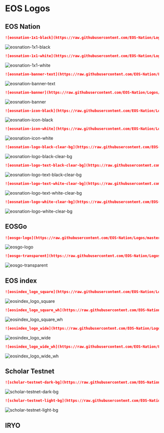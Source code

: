 # EOS Logos

## EOS Nation

```markdown
![eosnation-1x1-black](https://raw.githubusercontent.com/EOS-Nation/Logos/master/eosnation/eosnation-1x1-black.png)
```
![eosnation-1x1-black](https://raw.githubusercontent.com/EOS-Nation/Logos/master/eosnation/eosnation-1x1-black.png)
```markdown
![eosnation-1x1-white](https://raw.githubusercontent.com/EOS-Nation/Logos/master/eosnation/eosnation-1x1-white.png)
```
![eosnation-1x1-white](https://raw.githubusercontent.com/EOS-Nation/Logos/master/eosnation/eosnation-1x1-white.png)
```markdown
![eosnation-banner-text](https://raw.githubusercontent.com/EOS-Nation/Logos/master/eosnation/eosnation-banner-text.png)
```
![eosnation-banner-text](https://raw.githubusercontent.com/EOS-Nation/Logos/master/eosnation/eosnation-banner-text.png)
```markdown
![eosnation-banner](https://raw.githubusercontent.com/EOS-Nation/Logos/master/eosnation/eosnation-banner.png)
```
![eosnation-banner](https://raw.githubusercontent.com/EOS-Nation/Logos/master/eosnation/eosnation-banner.png)
```markdown
![eosnation-icon-black](https://raw.githubusercontent.com/EOS-Nation/Logos/master/eosnation/eosnation-icon-black.png)
```
![eosnation-icon-black](https://raw.githubusercontent.com/EOS-Nation/Logos/master/eosnation/eosnation-icon-black.png)
```markdown
![eosnation-icon-white](https://raw.githubusercontent.com/EOS-Nation/Logos/master/eosnation/eosnation-icon-white.png)
```
![eosnation-icon-white](https://raw.githubusercontent.com/EOS-Nation/Logos/master/eosnation/eosnation-icon-white.png)
```markdown
![eosnation-logo-black-clear-bg](https://raw.githubusercontent.com/EOS-Nation/Logos/master/eosnation/eosnation-logo-black-clear-bg.png)
```
![eosnation-logo-black-clear-bg](https://raw.githubusercontent.com/EOS-Nation/Logos/master/eosnation/eosnation-logo-black-clear-bg.png)
```markdown
![eosnation-logo-text-black-clear-bg](https://raw.githubusercontent.com/EOS-Nation/Logos/master/eosnation/eosnation-logo-text-black-clear-bg.png)
```
![eosnation-logo-text-black-clear-bg](https://raw.githubusercontent.com/EOS-Nation/Logos/master/eosnation/eosnation-logo-text-black-clear-bg.png)
```markdown
![eosnation-logo-text-white-clear-bg](https://raw.githubusercontent.com/EOS-Nation/Logos/master/eosnation/eosnation-logo-text-white-clear-bg.png)
```
![eosnation-logo-text-white-clear-bg](https://raw.githubusercontent.com/EOS-Nation/Logos/master/eosnation/eosnation-logo-text-white-clear-bg.png)
```markdown
![eosnation-logo-white-clear-bg](https://raw.githubusercontent.com/EOS-Nation/Logos/master/eosnation/eosnation-logo-white-clear-bg.png)
```
![eosnation-logo-white-clear-bg](https://raw.githubusercontent.com/EOS-Nation/Logos/master/eosnation/eosnation-logo-white-clear-bg.png)

## EOSGo

```markdown
![eosgo-logo](https://raw.githubusercontent.com/EOS-Nation/Logos/master/eosgo/eosgo-logo.jpg)
```
![eosgo-logo](https://raw.githubusercontent.com/EOS-Nation/Logos/master/eosgo/eosgo-logo.jpg)
```markdown
![eosgo-transparent](https://raw.githubusercontent.com/EOS-Nation/Logos/master/eosgo/eosgo-transparent.png)
```
![eosgo-transparent](https://raw.githubusercontent.com/EOS-Nation/Logos/master/eosgo/eosgo-transparent.png)

## EOS index

```markdown
![eosindex_logo_square](https://raw.githubusercontent.com/EOS-Nation/Logos/master/eosindex/eosindex_logo_square.png)
```
![eosindex_logo_square](https://raw.githubusercontent.com/EOS-Nation/Logos/master/eosindex/eosindex_logo_square.png)
```markdown
![eosindex_logo_square_wh](https://raw.githubusercontent.com/EOS-Nation/Logos/master/eosindex/eosindex_logo_square_wh.png)
```
![eosindex_logo_square_wh](https://raw.githubusercontent.com/EOS-Nation/Logos/master/eosindex/eosindex_logo_square_wh.png)
```markdown
![eosindex_logo_wide](https://raw.githubusercontent.com/EOS-Nation/Logos/master/eosindex/eosindex_logo_wide.png)
```
![eosindex_logo_wide](https://raw.githubusercontent.com/EOS-Nation/Logos/master/eosindex/eosindex_logo_wide.png)
```markdown
![eosindex_logo_wide_wh](https://raw.githubusercontent.com/EOS-Nation/Logos/master/eosindex/eosindex_logo_wide_wh.png)
```
![eosindex_logo_wide_wh](https://raw.githubusercontent.com/EOS-Nation/Logos/master/eosindex/eosindex_logo_wide_wh.png)

## Scholar Testnet

```markdown
![scholar-testnet-dark-bg](https://raw.githubusercontent.com/EOS-Nation/Logos/master/scholar-testnet/scholar-testnet-dark-bg.png)
```
![scholar-testnet-dark-bg](https://raw.githubusercontent.com/EOS-Nation/Logos/master/scholar-testnet/scholar-testnet-dark-bg.png)
```markdown
![scholar-testnet-light-bg](https://raw.githubusercontent.com/EOS-Nation/Logos/master/scholar-testnet/scholar-testnet-light-bg.png)
```
![scholar-testnet-light-bg](https://raw.githubusercontent.com/EOS-Nation/Logos/master/scholar-testnet/scholar-testnet-light-bg.png)

## IRYO

